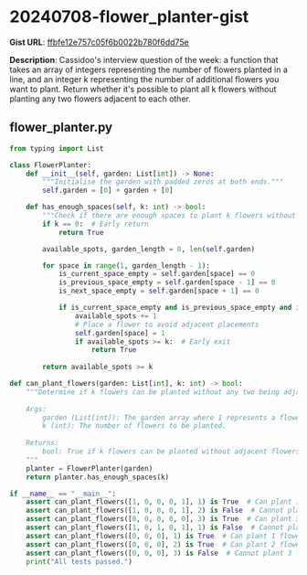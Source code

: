 # 20240708-flower_planter-gist

**Gist URL**: [ffbfe12e757c05f6b0022b780f6dd75e](https://gist.github.com/rjvitorino/ffbfe12e757c05f6b0022b780f6dd75e)

**Description**: Cassidoo's interview question of the week: a function that takes an array of integers representing the number of flowers planted in a line, and an integer k representing the number of additional flowers you want to plant. Return whether it's possible to plant all k flowers without planting any two flowers adjacent to each other.

## flower_planter.py

```Python
from typing import List

class FlowerPlanter:
    def __init__(self, garden: List[int]) -> None:
        """Initialise the garden with padded zeros at both ends."""
        self.garden = [0] + garden + [0]

    def has_enough_spaces(self, k: int) -> bool:
        """Check if there are enough spaces to plant k flowers without adjacent flowers."""
        if k == 0:  # Early return
            return True

        available_spots, garden_length = 0, len(self.garden)

        for space in range(1, garden_length - 1):
            is_current_space_empty = self.garden[space] == 0
            is_previous_space_empty = self.garden[space - 1] == 0
            is_next_space_empty = self.garden[space + 1] == 0

            if is_current_space_empty and is_previous_space_empty and is_next_space_empty:
                available_spots += 1
                # Place a flower to avoid adjacent placements
                self.garden[space] = 1
                if available_spots >= k:  # Early exit
                    return True
        
        return available_spots >= k

def can_plant_flowers(garden: List[int], k: int) -> bool:
    """Determine if k flowers can be planted without any two being adjacent.
    
    Args:
        garden (List[int]): The garden array where 1 represents a flower and 0 represents an empty spot.
        k (int): The number of flowers to be planted.
    
    Returns:
        bool: True if k flowers can be planted without adjacent flowers, False otherwise.
    """
    planter = FlowerPlanter(garden)
    return planter.has_enough_spaces(k)

if __name__ == "__main__":
    assert can_plant_flowers([1, 0, 0, 0, 1], 1) is True  # Can plant 1 flower
    assert can_plant_flowers([1, 0, 0, 0, 1], 2) is False  # Cannot plant 2 flowers
    assert can_plant_flowers([0, 0, 0, 0, 0], 3) is True  # Can plant 3 flowers
    assert can_plant_flowers([1, 0, 1, 0, 1], 1) is False  # Cannot plant any flowers
    assert can_plant_flowers([0, 0, 0], 1) is True  # Can plant 1 flower
    assert can_plant_flowers([0, 0, 0], 2) is True  # Can plant 2 flowers
    assert can_plant_flowers([0, 0, 0], 3) is False  # Cannot plant 3 flowers
    print("All tests passed.")

```